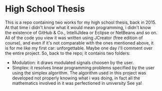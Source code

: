 # High School Thesis

This is a repo containing two works for my high school thesis, back in 2015.
At that time i didn't know what it would mean programming, i didn't know the existence of GitHub & Co., IntelliJIdea or Eclipse or NetBeans and so on.  
All of the code you view it was written using JCreator (free edition of course), and even if it's not comparable with the ones mentioned above, it is for me like my first car: unforgettable.
Maybe one day i'll comment over the entire project.
So, back to the repo; it contains two folders:
* Modulation: it draws modulated signals choosen by the user.
* Simplex: it resolves linear programming problems specified by the user using the simplex algorithm. The algorithm used in this project was developed not properly knowing what i was doing, in fact all the mathematics involved in it was perfectioned in university
See ya!

